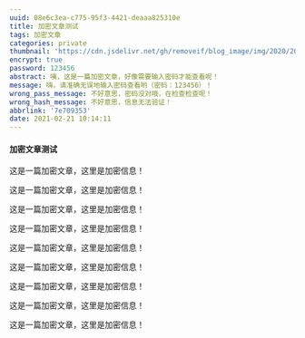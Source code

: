 ```yaml
---
uuid: 08e6c3ea-c775-95f3-4421-deaaa825310e
title: 加密文章测试
tags: 加密文章
categories: private
thumbnail: 'https://cdn.jsdelivr.net/gh/removeif/blog_image/img/2020/20200121101729.png'
encrypt: true
password: 123456
abstract: 咦，这是一篇加密文章，好像需要输入密码才能查看呢！
message: 嗨，请准确无误地输入密码查看哟（密码：123456）！
wrong_pass_message: 不好意思，密码没对哦，在检查检查呢！
wrong_hash_message: 不好意思，信息无法验证！
abbrlink: '7e709353'
date: 2021-02-21 10:14:11
---
```


#### 加密文章测试

这是一篇加密文章，这里是加密信息！

这是一篇加密文章，这里是加密信息！

这是一篇加密文章，这里是加密信息！

这是一篇加密文章，这里是加密信息！

这是一篇加密文章，这里是加密信息！

这是一篇加密文章，这里是加密信息！

这是一篇加密文章，这里是加密信息！

这是一篇加密文章，这里是加密信息！

这是一篇加密文章，这里是加密信息！
